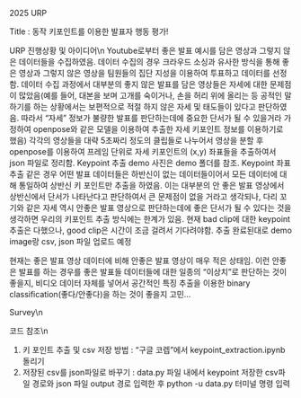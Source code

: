 2025 URP

Title : 동작 키포인트를 이용한 발표자 행동 평가!

URP 진행상황 및 아이디어\n
Youtube로부터 좋은 발표 예시를 담은 영상과 그렇지 않은 데이터들을 수집하였음. 데이터 수집의 경우 크라우드 소싱과 유사한 방식을 통해 좋은 영상과 그렇지 않은 영상을 팀원들의 집단 지성을 이용하여 투표하고 데이터를 선정함. 데이터 수집 과정에서 대부분의 좋지 않은 발표를 담은 영상들은 자세에 대한 문제점이 많았음(예를 들어,  대본을 보며 고개를 숙이거나, 손을 허리 위에 올리는 등 공적인 말하기를 하는 상황에서는 보편적으로 적절 하지 않은 자세 및 태도들이 있다고 판단하였음. 따라서 “자세” 정보가 불량한 발표를 판단하는데에 중요한 단서가 될 수 있을거라 가정하여 openpose와 같은 모델을 이용하여 추출한 자세 키포인트 정보를 이용하기로 했음) 각각의 영상들을 대략 5초짜리 정도의 클립들로 나누어서 영상을 분할 후 openpose를 이용하여 프레임 단위로 자세 키포인트의 (x,y) 좌표들을 추출하여서 json 파일로 정리함. Keypoint 추출 demo 사진은 demo 폴더를 참조. 
Keypoint 좌표 추출 같은 경우 어떤 발표 데이터들은 하반신이 없는 데이터들이어서 모든 데이터에 대해 통일하여 상반신 키 포인트만 추출을 하였음. 이는 대부분의 안 좋은 발표 영상에서 상반신에서 단서가 나타난다고 판단하여서 큰 문제점이 없을 거라고 생각되나, 다리 꼬기와 같은 자세 역시 안좋은 발표 영상으로 판단하는데에 좋은 단서가 될 수 있다는 것을 생각하면 우리의 키포인트 추출 방식에는 한계가 있음.
현재 bad clip에 대한 keypoint 추출은 다했으나, good clip은 시간이 조금 걸려서 기다려야함. 추출 완료된대로 demo image랑 csv, json 파일 업로드 예정 

현재는 좋은 발표 영상 데이터에 비해 안좋은 발표 영상이 매우 적은 상태임. 이런 안좋은 발표를 하는 경우를 좋은 발표들 데이터들에 대한 일종의 “이상치”로 판단하는 것이 좋을지, 비디오 데이터 자체를 넣어서 공간적인 특징 추출을 이용한 binary classification(좋다/안좋다)을 하는 것이 좋을지 고민…

Survey\n

코드 참조\n
1. 키 포인트 추출 및 csv 저장 방법 : “구글 코렙”에서 keypoint_extraction.ipynb 돌리기
2. 저장된 csv를 json파일로 바꾸기 : data.py 파일 내에서 keypoint 저장한 csv파일 경로와 json 파일 output 경로 입력한 후 python -u data.py 터미널 명령 입력
